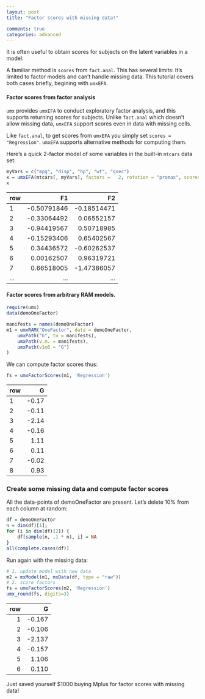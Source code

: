 ```yaml
---
layout: post
title: "Factor scores with missing data!"

comments: true
categories: advanced
---
```


It is often useful to obtain scores for subjects on the latent variables in a model.

A familiar method is `scores` from `fact.anal`. This has several limits: It&rsquo;s limited to 
factor models and can&rsquo;t handle missing data. This tutorial covers both cases briefly, begining with `umxEFA`.

#### Factor scores from factor analysis

`umx` provides `umxEFA` to conduct exploratory factor analysis, and this supports returning scores for subjects.
Unlike `fact.anal` which doesn&rsquo;t allow missing data, `umxEFA` support scores even in data with missing cells.

Like `fact.anal`, to get scores from `umxEFA` you simply set `scores = "Regression"`. `umxEFA` supports alternative methods for computing them.

Here&rsquo;s a quick 2-factor model of some variables in the built-in `mtcars` data set:

```r
myVars = c("mpg", "disp", "hp", "wt", "qsec")
x = umxEFA(mtcars[, myVars], factors =   2, rotation = "promax", scores= "Regression")
x
```

| row | F1          | F2          |
|:----|------------:|------------:|
| 1   | -0.50791846 | -0.18514471 |
| 2   | -0.33064492 |  0.06552157 |
| 3   | -0.94419567 |  0.50718985 |
| 4   | -0.15293406 |  0.65402567 |
| 5   |  0.34436572 | -0.60262537 |
| 6   |  0.00162507 |  0.96319721 |
| 7   |  0.66518005 | -1.47386057 |
| ... | ...         |  ...        |
 

#### Factor scores from arbitrary RAM models.

```r
require(umx)
data(demoOneFactor)

manifests = names(demoOneFactor)
m1 = umxRAM("OneFactor", data = demoOneFactor,
	umxPath("G", to = manifests),
	umxPath(v.m. = manifests),
	umxPath(v1m0 = "G")
)
```
	
We can compute factor scores thus:

```r
fs = umxFactorScores(m1, 'Regression')
```
| row | G     |
|:----|------:|
| 1   | -0.17 |
| 2   | -0.11 |
| 3   | -2.14 |
| 4   | -0.16 |
| 5   |  1.11 |
| 6   |  0.11 |
| 7   | -0.02 |
| 8   |  0.93 |

### Create some missing data and compute factor scores

All the data-points of demoOneFactor are present. Let&rsquo;s delete 10% from each column at random:

```r
df = demoOneFactor
n = dim(df)[1];
for (i in dim(df)[2]) {
	df[sample(n, .1 * n), i] = NA
}
all(complete.cases(df))
```

Run again with the missing data:

```r
# 1. update model with new data
m2 = mxModel(m1, mxData(df, type = "raw"))
# 2. score factors
fs = umxFactorScores(m2, 'Regression')
umx_round(fs, digits=3)
```

| row | G      |
|----:|-------:|
| 1   | -0.167 |
| 2   | -0.106 |
| 3   | -2.137 |
| 4   | -0.157 |
| 5   |  1.106 |
| 6   |  0.110 |


Just saved yourself $1000 buying Mplus for factor scores with missing data!